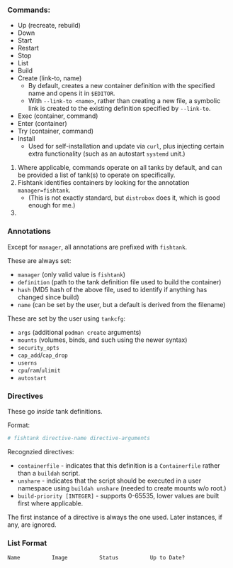 ### Commands:
- Up (recreate, rebuild)
- Down 
- Start
- Restart
- Stop
- List
- Build
- Create (link-to, name)
    - By default, creates a new container definition with the specified name and opens it in `$EDITOR`.
    - With `--link-to <name>`, rather than creating a new file, a symbolic link is created to the existing definition specified by `--link-to`. 
- Exec (container, command)
- Enter (container)
- Try (container, command)
- Install
    - Used for self-installation and update via `curl`, plus injecting certain extra functionality (such as an autostart `systemd` unit.)

1. Where applicable, commands operate on all tanks by default, and can be provided a list of tank(s) to operate on specifically.
2. Fishtank identifies containers by looking for the annotation `manager=fishtank`. 
    - (This is not exactly standard, but `distrobox` does it, which is good enough for me.)
3. 

### Annotations
Except for `manager`, all annotations are prefixed with `fishtank`.

These are always set:
- `manager` (only valid value is `fishtank`)
- `definition` (path to the tank definition file used to build the container)
- `hash` (MD5 hash of the above file, used to identify if anything has changed since build)
- `name` (can be set by the user, but a default is derived from the filename)

These are set by the user using `tankcfg`:
- `args` (additional `podman create` arguments)
- `mounts` (volumes, binds, and such using the newer syntax)
- `security_opts`
- `cap_add`/`cap_drop`
- `userns`
- `cpu`/`ram`/`ulimit`
- `autostart`

### Directives
These go *inside* tank definitions.

Format:
```sh
# fishtank directive-name directive-arguments
```

Recognzied directives:
- `containerfile` - indicates that this definition is a `Containerfile` rather than a `buildah` script.
- `unshare` - indicates that the script should be executed in a user namespace using `buildah unshare` (needed to create mounts w/o root.)
- `build-priority [INTEGER]` - supports 0-65535, lower values are built first where applicable. 

The first instance of a directive is always the one used. Later instances, if any, are ignored.

### List Format
```shell
Name          Image          Status          Up to Date?
```